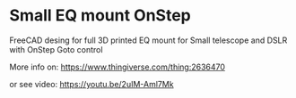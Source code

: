 # Small EQ mount OnStep
FreeCAD desing for full 3D printed  EQ mount for Small telescope and DSLR with OnStep Goto control

More info on: https://www.thingiverse.com/thing:2636470

or see video: https://youtu.be/2uIM-Aml7Mk
